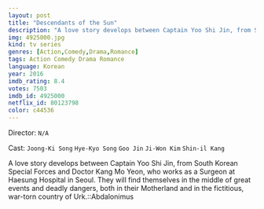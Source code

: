 ```yaml
---
layout: post
title: "Descendants of the Sun"
description: "A love story develops between Captain Yoo Shi Jin, from South Korean Special Forces and Doctor Kang Mo Yeon, who works as a Surgeon at Haesung Hospital in Seoul. They will find themselves in the middle of great events and deadly dangers, both in their Motherland and in the fictitious, war-torn country of Urk..."
img: 4925000.jpg
kind: tv series
genres: [Action,Comedy,Drama,Romance]
tags: Action Comedy Drama Romance 
language: Korean
year: 2016
imdb_rating: 8.4
votes: 7503
imdb_id: 4925000
netflix_id: 80123798
color: c44536
---
```

Director: `N/A`  

Cast: `Joong-Ki Song` `Hye-Kyo Song` `Goo Jin` `Ji-Won Kim` `Shin-il Kang` 

A love story develops between Captain Yoo Shi Jin, from South Korean Special Forces and Doctor Kang Mo Yeon, who works as a Surgeon at Haesung Hospital in Seoul. They will find themselves in the middle of great events and deadly dangers, both in their Motherland and in the fictitious, war-torn country of Urk.::Abdalonimus